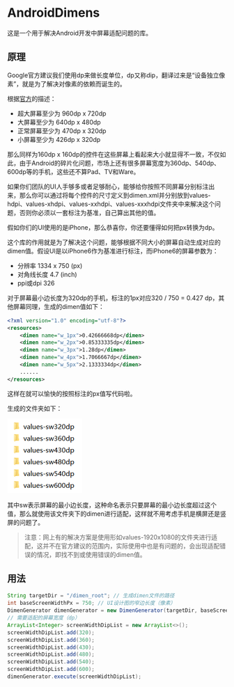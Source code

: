 # AndroidDimens

这是一个用于解决Android开发中屏幕适配问题的库。

## 原理

Google官方建议我们使用dp来做长度单位，dp又称dip，翻译过来是“设备独立像素”，就是为了解决对像素的依赖而诞生的。

根据[官方](https://developer.android.com/guide/practices/screens_support.html)的描述：

- 超大屏幕至少为 960dp x 720dp
- 大屏幕至少为 640dp x 480dp
- 正常屏幕至少为 470dp x 320dp
- 小屏幕至少为 426dp x 320dp

那么同样为160dp x 160dp的控件在这些屏幕上看起来大小就显得不一致，不仅如此，由于Android的碎片化问题，市场上还有很多屏幕宽度为360dp、540dp、600dp等的手机，这些还不算Pad、TV和Ware。

如果你们团队的UI人手够多或者足够耐心，能够给你按照不同屏幕分别标注出来，那么你可以通过将每个控件的尺寸定义到dimen.xml并分别放到values-hdpi、values-xhdpi、values-xxhdpi、values-xxxhdpi文件夹中来解决这个问题，否则你必须以一套标注为基准，自己算出其他的值。

假如你们的UI使用的是iPhone，那么恭喜你，你还要懂得如何把px转换为dp。

这个库的作用就是为了解决这个问题，能够根据不同大小的屏幕自动生成对应的dimen值。假设UI是以iPhone6作为基准进行标注，而iPhone6的屏幕参数为：

- 分辨率 1334 x 750 (px)
- 对角线长度 4.7 (inch)
- ppi或dpi 326

对于屏幕最小边长度为320dp的手机，标注的1px对应320 / 750 = 0.427 dp，其他屏幕同理，生成的dimen值如下：

```xml
<?xml version="1.0" encoding="utf-8"?>
<resources>
    <dimen name="w_1px">0.42666668dp</dimen>
    <dimen name="w_2px">0.85333335dp</dimen>
    <dimen name="w_3px">1.28dp</dimen>
    <dimen name="w_4px">1.7066667dp</dimen>
    <dimen name="w_5px">2.1333334dp</dimen>
    ......
</resources>
```

这样在就可以愉快的按照标注的px值写代码啦。

生成的文件夹如下：

![](preview.png)

其中sw表示屏幕的最小边长度，这种命名表示只要屏幕的最小边长度超过这个值，那么就使用该文件夹下的dimen进行适配，这样就不用考虑手机是横屏还是竖屏的问题了。

> 注意：网上有的解决方案是使用形如values-1920x1080的文件夹进行适配，这并不在官方建议的范围内，实际使用中也是有问题的，会出现适配错误的情况，即找不到或使用错误的dimen值。

## 用法

```java
String targetDir = "/dimen_root"; // 生成dimen文件的路径
int baseScreenWidthPx = 750; // UI设计图的窄边长度（像素）
DimenGenerator dimenGenerator = new DimenGenerator(targetDir, baseScreenWidthPx);
// 需要适配的屏幕宽度（dp）
ArrayList<Integer> screenWidthDipList = new ArrayList<>();
screenWidthDipList.add(320);
screenWidthDipList.add(360);
screenWidthDipList.add(430);
screenWidthDipList.add(480);
screenWidthDipList.add(540);
screenWidthDipList.add(600);
dimenGenerator.execute(screenWidthDipList);
```
